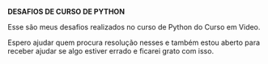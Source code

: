 **DESAFIOS DE CURSO DE PYTHON**
	
Esse são meus desafios realizados no curso de Python do Curso em Video.
	
Espero ajudar quem procura resolução nesses e também estou aberto para receber ajudar se algo estiver errado e ficarei grato com isso.
